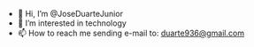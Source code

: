 - 👋 Hi, I’m @JoseDuarteJunior
- 👀 I’m interested in technology
- 📫 How to reach me sending e-mail to: duarte936@gmail.com


